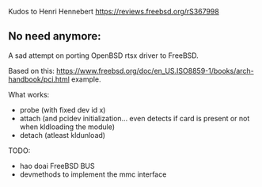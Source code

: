 Kudos to Henri Hennebert https://reviews.freebsd.org/rS367998

No need anymore:
---------------------------------------------------------------
A sad attempt on porting OpenBSD rtsx driver to FreeBSD.

Based on this: https://www.freebsd.org/doc/en_US.ISO8859-1/books/arch-handbook/pci.html example.

What works:

 - probe (with fixed dev id x)
 - attach (and pcidev initialization... even detects if card is present or not when kldloading the module)
 - detach (atleast kldunload)

TODO:

 - hao doai FreeBSD BUS
 - devmethods to implement the mmc interface



